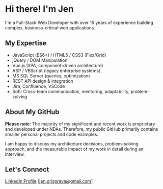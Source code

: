 # Hi there! I'm Jen

I'm a Full-Stack Web Developer with over 15 years of experience building complex, business-critical web applications.

## My Expertise

* JavaScript (ES6+) / HTML5 / CSS3 (Flex/Grid) 
* jQuery / DOM Manipulation
* Vue.js (SPA, component-driven architecture)
* ASP / VBScript (legacy enterprise systems)
* MS SQL Server (queries, optimization)
* REST API design & integration 
* Jira, Confluence, VSCode
* Soft: Cross-team communication, mentoring, adaptability, problem-solving

## About My GitHub

**Please note:** The majority of my significant and recent work is proprietary and developed under NDAs. Therefore, my public GitHub primarily contains smaller personal projects and code examples.

I am happy to discuss my architecture decisions, problem-solving approach, and the measurable impact of my work in detail during an interview.

## Let's Connect

[LinkedIn Profile](https://www.linkedin.com/in/jengrigoreva/)
[jen.grigoreva@gmail.com]
